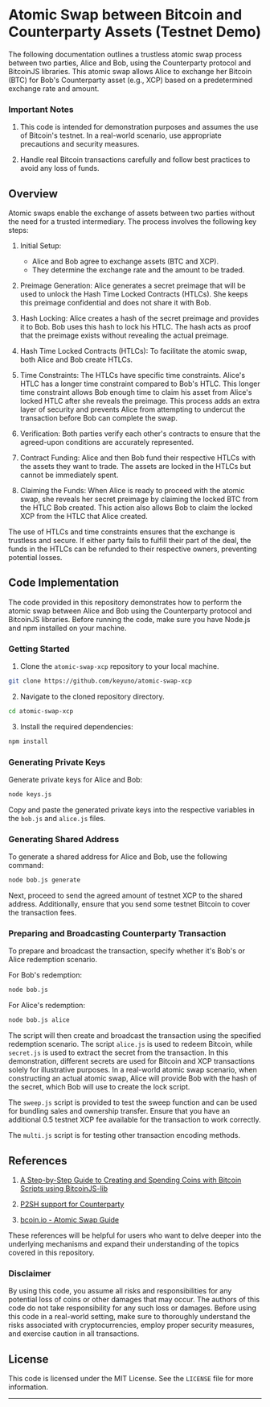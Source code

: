 # Atomic Swap between Bitcoin and Counterparty Assets (Testnet Demo)

The following documentation outlines a trustless atomic swap process between two parties, Alice and Bob, using the Counterparty protocol and BitcoinJS libraries. This atomic swap allows Alice to exchange her Bitcoin (BTC) for Bob's Counterparty asset (e.g., XCP) based on a predetermined exchange rate and amount.

### Important Notes

1. This code is intended for demonstration purposes and assumes the use of Bitcoin's testnet. In a real-world scenario, use appropriate precautions and security measures.

2. Handle real Bitcoin transactions carefully and follow best practices to avoid any loss of funds.

## Overview

Atomic swaps enable the exchange of assets between two parties without the need for a trusted intermediary. The process involves the following key steps:

1. Initial Setup:
   - Alice and Bob agree to exchange assets (BTC and XCP).
   - They determine the exchange rate and the amount to be traded.

2. Preimage Generation: Alice generates a secret preimage that will be used to unlock the Hash Time Locked Contracts (HTLCs). She keeps this preimage confidential and does not share it with Bob.

3. Hash Locking: Alice creates a hash of the secret preimage and provides it to Bob. Bob uses this hash to lock his HTLC. The hash acts as proof that the preimage exists without revealing the actual preimage.

4. Hash Time Locked Contracts (HTLCs): To facilitate the atomic swap, both Alice and Bob create HTLCs.

5. Time Constraints: The HTLCs have specific time constraints. Alice's HTLC has a longer time constraint compared to Bob's HTLC. This longer time constraint allows Bob enough time to claim his asset from Alice's locked HTLC after she reveals the preimage. This process adds an extra layer of security and prevents Alice from attempting to undercut the transaction before Bob can complete the swap.

6. Verification: Both parties verify each other's contracts to ensure that the agreed-upon conditions are accurately represented.

7. Contract Funding: Alice and then Bob fund their respective HTLCs with the assets they want to trade. The assets are locked in the HTLCs but cannot be immediately spent.

8. Claiming the Funds: When Alice is ready to proceed with the atomic swap, she reveals her secret preimage by claiming the locked BTC from the HTLC Bob created. This action also allows Bob to claim the locked XCP from the HTLC that Alice created.

The use of HTLCs and time constraints ensures that the exchange is trustless and secure. If either party fails to fulfill their part of the deal, the funds in the HTLCs can be refunded to their respective owners, preventing potential losses.


## Code Implementation

The code provided in this repository demonstrates how to perform the atomic swap between Alice and Bob using the Counterparty protocol and BitcoinJS libraries. Before running the code, make sure you have Node.js and npm installed on your machine.

### Getting Started

1. Clone the `atomic-swap-xcp` repository to your local machine.

```bash
git clone https://github.com/keyuno/atomic-swap-xcp
```

2. Navigate to the cloned repository directory.

```bash
cd atomic-swap-xcp
```

3. Install the required dependencies:

```bash
npm install
```

### Generating Private Keys

Generate private keys for Alice and Bob: 

```bash
node keys.js
```
Copy and paste the generated private keys into the respective variables in the `bob.js` and `alice.js` files.


### Generating Shared Address

To generate a shared address for Alice and Bob, use the following command:

```bash
node bob.js generate
```

Next, proceed to send the agreed amount of testnet XCP to the shared address. Additionally, ensure that you send some testnet Bitcoin to cover the transaction fees.


### Preparing and Broadcasting Counterparty Transaction

To prepare and broadcast the transaction, specify whether it's Bob's or Alice redemption scenario. 

For Bob's redemption:

```bash
node bob.js 
```

For Alice's redemption:

```bash
node bob.js alice
```

The script will then create and broadcast the transaction using the specified redemption scenario. The script `alice.js` is used to redeem Bitcoin, while `secret.js` is used to extract the secret from the transaction. In this demonstration, different secrets are used for Bitcoin and XCP transactions solely for illustrative purposes. In a real-world atomic swap scenario, when constructing an actual atomic swap, Alice will provide Bob with the hash of the secret, which Bob will use to create the lock script.

The `sweep.js` script is provided to test the sweep function and can be used for bundling sales and ownership transfer. Ensure that you have an additional 0.5 testnet XCP fee available for the transaction to work correctly.

The `multi.js` script is for testing other transaction encoding methods.


## References

1. [A Step-by-Step Guide to Creating and Spending Coins with Bitcoin Scripts using BitcoinJS-lib](https://dev.to/eunovo/unlocking-the-power-of-p2wsh-a-step-by-step-guide-to-creating-and-spending-coins-with-bitcoin-scripts-using-bitcoinjs-lib-a7o)

2. [P2SH support for Counterparty](https://github.com/rubensayshi/counterparty-p2sh-demo)

3. [bcoin.io - Atomic Swap Guide](https://bcoin.io/guides/swaps.html)


These references will be helpful for users who want to delve deeper into the underlying mechanisms and expand their understanding of the topics covered in this repository.


### Disclaimer

By using this code, you assume all risks and responsibilities for any potential loss of coins or other damages that may occur. The authors of this code do not take responsibility for any such loss or damages. Before using this code in a real-world setting, make sure to thoroughly understand the risks associated with cryptocurrencies, employ proper security measures, and exercise caution in all transactions.

## License

This code is licensed under the MIT License. See the `LICENSE` file for more information.

---
